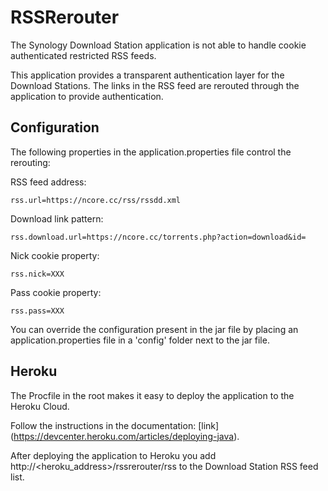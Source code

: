 # RSSRerouter

The Synology Download Station application is not able to handle cookie authenticated restricted RSS feeds.

This application provides a transparent authentication layer for the Download Stations. The links in the RSS feed
are rerouted through the application to provide authentication.

Configuration
---

The following properties in the application.properties file control the rerouting:

RSS feed address:

    rss.url=https://ncore.cc/rss/rssdd.xml

Download link pattern:

    rss.download.url=https://ncore.cc/torrents.php?action=download&id=

Nick cookie property:

    rss.nick=XXX

Pass cookie property:

    rss.pass=XXX
    
You can override the configuration present in the jar file by placing an application.properties file in a 'config' folder
next to the jar file.

Heroku
---

The Procfile in the root makes it easy to deploy the application to the  Heroku Cloud. 

Follow the instructions in the documentation: [link] (https://devcenter.heroku.com/articles/deploying-java).

After deploying the application to Heroku you add http://\<heroku_address\>/rssrerouter/rss to the Download Station RSS
feed list.

